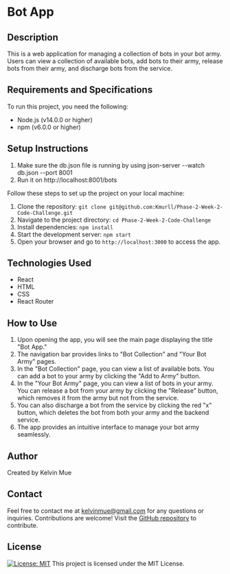 # Bot App

## Description
This is a web application for managing a collection of bots in your bot army. Users can view a collection of available bots, add bots to their army, release bots from their army, and discharge bots from the service.

## Requirements and Specifications
To run this project, you need the following:
* Node.js (v14.0.0 or higher)
* npm (v6.0.0 or higher)

## Setup Instructions
1. Make sure the db.json file is running by using json-server --watch db.json --port 8001
2. Run it on http://localhost:8001/bots

Follow these steps to set up the project on your local machine:
1. Clone the repository: `git clone git@github.com:Kmurll/Phase-2-Week-2-Code-Challenge.git`
2. Navigate to the project directory: `cd Phase-2-Week-2-Code-Challenge`
3. Install dependencies: `npm install`
4. Start the development server: `npm start`
5. Open your browser and go to `http://localhost:3000` to access the app.

## Technologies Used
* React
* HTML
* CSS
* React Router

## How to Use
1. Upon opening the app, you will see the main page displaying the title "Bot App."
2. The navigation bar provides links to "Bot Collection" and "Your Bot Army" pages.
3. In the "Bot Collection" page, you can view a list of available bots. You can add a bot to your army by clicking the "Add to Army" button.
4. In the "Your Bot Army" page, you can view a list of bots in your army. You can release a bot from your army by clicking the "Release" button, which removes it from the army but not from the service.
5. You can also discharge a bot from the service by clicking the red "x" button, which deletes the bot from both your army and the backend service.
6. The app provides an intuitive interface to manage your bot army seamlessly.

## Author
Created by Kelvin Mue

## Contact
Feel free to contact me at kelvinmue@gmail.com for any questions or inquiries. Contributions are welcome! Visit the [GitHub repository](https://github.com/Kmurll/Phase-2-Week-2-Code-Challenge.git) to contribute.

## License
[![License: MIT](https://img.shields.io/badge/License-MIT-yellow.svg)](https://opensource.org/licenses/MIT)
This project is licensed under the MIT License.
